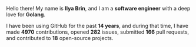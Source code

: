 Hello there! My name is **Ilya Brin**, and I am a **software engineer** with a deep love for **Golang**.

I have been using GitHub for the past **14 years**, and during that time, I have made **4970** contributions, opened **282** issues, submitted **166** pull requests, and contributed to **18** open-source projects.
